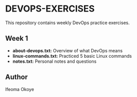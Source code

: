 # DEVOPS-EXERCISES

This repository contains weekly DevOps practice exercises.

## Week 1
- **about-devops.txt:** Overview of what DevOps means
- **linux-commands.txt:** Practiced 5 basic Linux commands
- **notes.txt:** Personal notes and questions

## Author
Ifeoma Okoye
